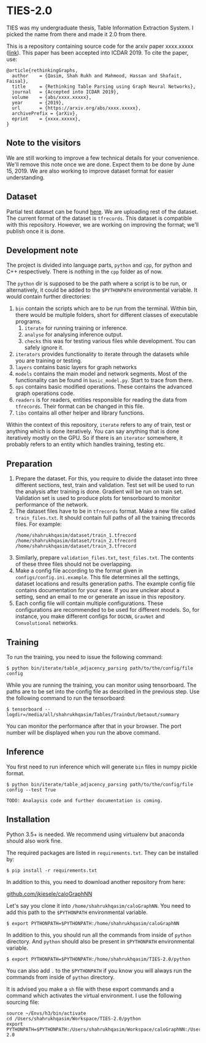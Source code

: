 
# TIES-2.0
TIES was my undergraduate thesis, Table Information Extraction System. I picked the name from there and made it 2.0
 from there.
 
 This is a repository containing source code for the arxiv paper xxxx.xxxxx ([link](https://www.google.com)). This paper has been accepted into 
ICDAR 2019. To cite the paper, use:

```
@article{rethinkingGraphs,
  author    = {Qasim, Shah Rukh and Mahmood, Hassan and Shafait, Faisal},
  title     = {Rethinking Table Parsing using Graph Neural Networks},
  journal   = {Accepted into ICDAR 2019},
  volume    = {abs/xxxx.xxxxx},
  year      = {2019},
  url       = {https://arxiv.org/abs/xxxx.xxxxx},
  archivePrefix = {arXiv},
  eprint    = {xxxx.xxxxx},
}
```

## Note to the visitors
We are still working to improve a few technical details for your convenience. We'll remove this note once we are done. 
Expect them to be done by June 15, 2019. We are also working to improve dataset format for easier understanding.

## Dataset
Partial test dataset can be found [here](https://drive.google.com/drive/folders/18QyBB1pavj_xCsTyCR6XC_AA525nZaVZ?usp=sharing
). We are uploading rest of the dataset. The current format of the dataset is `tfrecords`. This dataset is compatible with
this repository. However, we are working on improving the format; we'll publish once it is done.

## Development note
The project is divided into language parts, `python` and `cpp`, for python and C++ respectively. There is nothing in the
 `cpp` folder as of now.

The `python` dir is supposed to be the path where a script is to be run, or alternatively, it could be added to the
`$PYTHONPATH` environmental variable. It would contain further directories:
1. `bin` contain the scripts which are to be run from the terminal. Within bin, there would be multiple folders,
short for different classes of executable programs.
    1. `iterate` for running training or inference.
    2. `analyse` for analysing inference output.
    3. `checks` this was for testing various files while development. You can safely ignore it.
2. `iterators` provides functionality to iterate through the datasets while you are training or testing.
3. `layers` contains basic layers for graph networks
3. `models` contains the main model and network segments. Most of the functionality can be found in `basic_model.py`.
Start to trace from there.
4. `ops` contains basic modified operations. These contains the advanced graph operations code. 
5. `readers` is for readers, entities responsible for reading the data from `tfrecords`. Their format can be changed in
this file.
6. `libs` contains all other helper and library functions.

Within the context of this repository, `iterate` refers to any of train, test or anything which is done iteratively. You
can say anything that is done iteratively mostly on the GPU. So if there is an `iterator` somewhere, it probably refers
to an entity which handles training, testing etc.

## Preparation
1. Prepare the dataset. For this, you require to divide the dataset into three different sections, test, train and validation.
 Test set will be used to run the analysis after training is done. Gradient will be run on train set. Validation set is
  used to produce plots for tensorboard to monitor performance of the network.
2. The dataset files have to be in `tfrecords` format. Make a new file called `train_files.txt`. It should contain full paths of all the training tfrecords files. For example:
    ```
    /home/shahrukhqasim/dataset/train_1.tfrecord
    /home/shahrukhqasim/dataset/train_2.tfrecord
    /home/shahrukhqasim/dataset/train_3.tfrecord
    ```
3. Similarly, prepare `validation_files.txt`, `test_files.txt`. The contents of these three files should not be overlapping.
4. Make a config file according to the format given in `configs/config.ini.example`. This file determines all the settings, dataset locations and results generation paths. The example config file contains documentation for your ease. If you are unclear about a setting, send an email to me or generate an issue in this repository.
5. Each config file will contain multiple configurations. These configurations are recommended to be used for different models.
So, for instance, you make different configs for `DGCNN`, `GravNet` and `Convolutional` networks.

## Training
To run the training, you need to issue the following command:

```$ python bin/iterate/table_adjacency_parsing path/to/the/config/file config```

While you are running the training, you can monitor using tensorboard. The paths are to be set into the config file as described in the previous step. Use the following command to run the tensorboard:

```
$ tensorboard --logdir=/media/all/shahrukhqasim/Tables/TrainOut/betaout/summary
```

You can monitor the performance after that in your browser. The port number will be displayed when you run the above command.

## Inference
You first need to run inference which will generate `bin` files in numpy pickle format.

```$ python bin/iterate/table_adjacency_parsing path/to/the/config/file config --test True```

```
TODO: Analaysis code and further documentation is coming.
```
 
## Installation
Python 3.5+ is needed. We recommend  using virtualenv but anaconda should also work fine.

The required packages are listed in `requirements.txt`. They can be installed by:
```
$ pip install -r requirements.txt
```

In addition to this, you need to download another repository from here:

[github.com/jkiesele/caloGraphNN](https://github.com/jkiesele/caloGraphNN)

Let's say you clone it into `/home/shahrukhqasim/caloGraphNN`. You need to add this path to the `$PYTHONPATH` environmental variable.
```
$ export PYTHONPATH=$PYTHONPATH:/home/shahrukhqasim/caloGraphNN
```

In addition to this, you should run all the commands from inside of `python` directory. And `python` should also be present in `$PYTHONPATH` environmental variable.
```
$ export PYTHONPATH=$PYTHONPATH:/home/shahrukhqasim/TIES-2.0/python
```

You can also add `.` to the `$PYTHONPATH` if you know you will always run the commands from inside of `python` directory.

It is advised you make a `sh` file with these export commands and a command which activates the virtual environment. I use the following sourcing file:
```
source ~/Envs/h3/bin/activate
cd /Users/shahrukhqasim/Workspace/TIES-2.0/python
export PYTHONPATH=$PYTHONPATH:/Users/shahrukhqasim/Workspace/caloGraphNN:/Users/shahrukhqasim/Workspace/TIES-2.0
```

